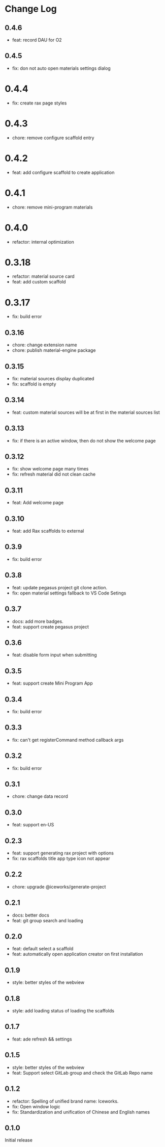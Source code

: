 # Change Log

## 0.4.6

- feat: record DAU for O2

## 0.4.5

- fix: don not auto open materials settings dialog

# 0.4.4

- fix: create rax page styles

# 0.4.3

- chore: remove configure scaffold entry

# 0.4.2

- feat: add configure scaffold to create application 

# 0.4.1

- chore: remove mini-program materials

# 0.4.0

- refactor: internal optimization

# 0.3.18

- refactor: material source card
- feat: add custom scaffold 

# 0.3.17

- fix: build error 

## 0.3.16

- chore: change extension name
- chore: publish material-engine package 

## 0.3.15

- fix: material sources display duplicated
- fix: scaffold is empty

## 0.3.14

- feat: custom material sources will be at first in the material sources list

## 0.3.13

- fix: if there is an active window, then do not show the welcome page

## 0.3.12

- fix: show welcome page many times
- fix: refresh material did not clean cache

## 0.3.11

- feat: Add welcome page

## 0.3.10

- feat: add Rax scaffolds to external

## 0.3.9

- fix: build error

## 0.3.8

- feat: update pegasus project git clone action.
- fix: open material settings fallback to VS Code Setings

## 0.3.7

- docs: add more badges.
- feat: support create pegasus project 

## 0.3.6

- feat: disable form input when submitting

## 0.3.5

- feat: support create Mini Program App

## 0.3.4

- fix: build error

## 0.3.3

- fix: can't get registerCommand method callback args

## 0.3.2

- fix: build error

## 0.3.1

- chore: change data record

## 0.3.0

- feat: support en-US

## 0.2.3

- feat: support generating rax project with options
- fix: rax scaffolds title app type icon not appear

## 0.2.2

- chore: upgrade @iceworks/generate-project

## 0.2.1

- docs: better docs
- feat: git group search and loading

## 0.2.0

- feat: default select a scaffold
- feat: automatically open application creator on first installation

## 0.1.9

- style: better styles of the webview

## 0.1.8

- style: add loading status of loading the scaffolds

## 0.1.7

- feat: ade refresh && settings

## 0.1.5

- style: better styles of the webview
- feat: Support select GitLab group and check the GitLab Repo name
 
## 0.1.2

- refactor: Spelling of unified brand name: Iceworks.
- fix: Open window logic
- fix: Standardization and unification of Chinese and English names

## 0.1.0

Initial release
